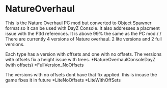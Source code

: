 # NatureOverhaul
This is the Nature Overhaul PC mod but converted to Object Spawner format so it can be used with DayZ Console. It also addresses a placment issue with the P3d references. It is above 99% the same as the PC mod./
/
There are currently 4 versions of Nature overhaul.
2 lite versions and 2 full versions. 


Each type has a version with offsets and one with no offsets. 
The versions with offsets fix a height issue with trees. 
*NatureOverhaulConsoleDayZ (with offsets)
*FullVersion_NoOffsets

The versions with no offsets dont have that fix applied. this is incase the game fixes it in future
*LiteNoOffsets
*LiteWithOffSets
